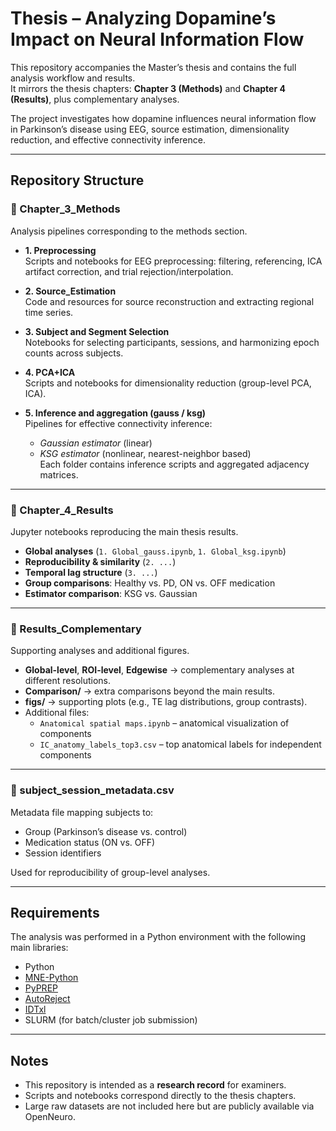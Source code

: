 # Thesis – Analyzing Dopamine’s Impact on Neural Information Flow

This repository accompanies the Master’s thesis and contains the full analysis workflow and results.  
It mirrors the thesis chapters: **Chapter 3 (Methods)** and **Chapter 4 (Results)**, plus complementary analyses.  

The project investigates how dopamine influences neural information flow in Parkinson’s disease using EEG, source estimation, dimensionality reduction, and effective connectivity inference.

---

## Repository Structure

### 📂 Chapter_3_Methods
Analysis pipelines corresponding to the methods section.

- **1. Preprocessing**  
  Scripts and notebooks for EEG preprocessing: filtering, referencing, ICA artifact correction, and trial rejection/interpolation.

- **2. Source_Estimation**  
  Code and resources for source reconstruction and extracting regional time series.  

- **3. Subject and Segment Selection**  
  Notebooks for selecting participants, sessions, and harmonizing epoch counts across subjects.

- **4. PCA+ICA**  
  Scripts and notebooks for dimensionality reduction (group-level PCA, ICA).

- **5. Inference and aggregation (gauss / ksg)**  
  Pipelines for effective connectivity inference:  
  - *Gaussian estimator* (linear)  
  - *KSG estimator* (nonlinear, nearest-neighbor based)  
  Each folder contains inference scripts and aggregated adjacency matrices.

---

### 📂 Chapter_4_Results
Jupyter notebooks reproducing the main thesis results.

- **Global analyses** (`1. Global_gauss.ipynb`, `1. Global_ksg.ipynb`)  
- **Reproducibility & similarity** (`2. ...`)  
- **Temporal lag structure** (`3. ...`)  
- **Group comparisons**: Healthy vs. PD, ON vs. OFF medication  
- **Estimator comparison**: KSG vs. Gaussian

---

### 📂 Results_Complementary
Supporting analyses and additional figures.

- **Global-level**, **ROI-level**, **Edgewise** → complementary analyses at different resolutions.  
- **Comparison/** → extra comparisons beyond the main results.  
- **figs/** → supporting plots (e.g., TE lag distributions, group contrasts).  
- Additional files:  
  - `Anatomical spatial maps.ipynb` – anatomical visualization of components  
  - `IC_anatomy_labels_top3.csv` – top anatomical labels for independent components

---

### 📄 subject_session_metadata.csv
Metadata file mapping subjects to:  
- Group (Parkinson’s disease vs. control)  
- Medication status (ON vs. OFF)  
- Session identifiers  

Used for reproducibility of group-level analyses.

---

## Requirements
The analysis was performed in a Python environment with the following main libraries:

- Python 
- [MNE-Python](https://mne.tools)  
- [PyPREP](https://github.com/sappelhoff/pyprep)  
- [AutoReject](https://autoreject.github.io)  
- [IDTxl](https://github.com/pwollstadt/IDTxl)  
- SLURM (for batch/cluster job submission)

---

## Notes
- This repository is intended as a **research record** for examiners.  
- Scripts and notebooks correspond directly to the thesis chapters.  
- Large raw datasets are not included here but are publicly available via OpenNeuro.  
